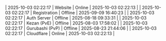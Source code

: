 | 2025-10-03 02:22:17 | Website | Online | 2025-10-03 02:22:13 |
| 2025-10-03 02:22:17 | Registration | Offline | 2025-09-09 16:40:23 |
| 2025-10-03 02:22:17 | Auth Server | Offline | 2025-08-18 09:33:31 |
| 2025-10-03 02:22:17 | Kezan (PvE) | Offline | 2025-08-03 17:58:02 |
| 2025-10-03 02:22:17 | Gurubashi (PvP) | Offline | 2025-08-23 21:44:06 |
| 2025-10-03 02:22:17 | Cloudflare | Online | 2025-10-03 02:22:13 |
